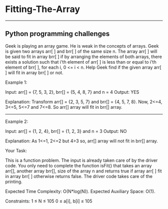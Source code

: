 # Fitting-The-Array
-----------------------------------
Python programming challenges
----------------------------------


Geek is playing an array game. He is weak in the concepts of arrays. Geek is given two arrays arr[ ] and brr[ ] of the same size n. The array arr[ ] will be said to fit in array brr[ ] if by arranging the elements of both arrays, there exists a solution such that i'th element of arr[ ] is less than or equal to i'th element of brr[ ], for each i, 0 <= i < n. Help Geek find if the given array arr[ ] will fit in array brr[ ] or not.

Example 1:

Input: arr[] = {7, 5, 3, 2},
       brr[] = {5, 4, 8, 7} and n = 4
Output: YES

Explanation:
Transform arr[] = {2, 3, 5, 7} and
brr[] = {4, 5, 7, 8}.
Now, 2<=4, 3<=5, 5<=7 and 7<=8.
So arr[] array will fit in brr[] array.

--------------------------------------------------------------------------------------------------

Example 2:

Input: arr[] = {1, 2, 4},
       brr[] = {1, 2, 3} and n = 3 
Output: NO

Explanation: 
As 1<=1, 2<=2 but 4>3 so, 
arr[] array will not fit in brr[] array. 


Your Task:

This is a function problem. The input is already taken care of by the driver code. You only need to complete the function isFit() that takes an array arr[], another array brr[], size of the array n and returns true if array arr[ ] fit in array brr[ ] otherwise returns false. The driver code takes care of the printing.

Expected Time Complexity: O(N*log(N)).
Expected Auxiliary Space: O(1).

Constraints:
1 ≤ N ≤ 105
0 ≤ a[i], b[i] ≤ 105
